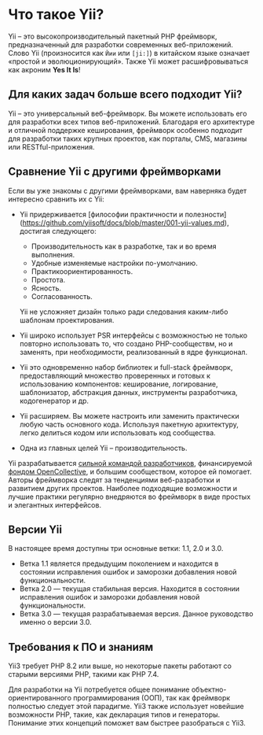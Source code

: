 # Что такое Yii?

Yii – это высокопроизводительный пакетный PHP фреймворк, предназначенный для
разработки современных веб-приложений.
Слово Yii (произносится как `Йии` или `[ji:]`) в китайском языке означает
«простой и эволюционирующий».
Также Yii может расшифровываться как акроним **Yes It Is**!

## Для каких задач больше всего подходит Yii?

Yii – это универсальный веб-фреймворк.
Вы можете использовать его для разработки всех типов веб-приложений.
Благодаря его архитектуре и отличной поддержке кеширования, фреймворк
особенно подходит для разработки таких крупных проектов, как порталы, CMS,
магазины или RESTful-приложения.

## Сравнение Yii с другими фреймворками

Если вы уже знакомы с другими фреймворками, вам наверняка будет интересно
сравнить их с Yii:

- Yii придерживается [философии практичности и полезности]
  (https://github.com/yiisoft/docs/blob/master/001-yii-values.md), достигая
  следующего:
  - Производительность как в разработке, так и во время выполнения.
  - Удобные изменяемые настройки по-умолчанию.
  - Практикоориентированность.
  - Простота.
  - Ясность.
  - Согласованность.
  
  Yii не усложняет дизайн только ради следования каким-либо шаблонам проектирования.
- Yii широко использует PSR интерфейсы с возможностью не только повторно использовать то, что создано PHP-сообществм, но и заменять, при необходимости, реализованный в ядре функционал.
- Yii это одновременно набор библиотек и full-stack фреймворк, предоставляющий множество проверенных и готовых к использованию компонентов:
  кеширование, логирование, шаблонизатор, абстракция данных, инструменты разработчика, кодогенератор и др.
- Yii расширяем. Вы можете настроить или заменить практически любую часть основного кода. Используя пакетную архитектуру, легко делиться кодом или использовать код сообщества.
- Одна из главных целей Yii – производительность.

Yii разрабатывается [сильной командой
разработчиков](https://www.yiiframework.com/team/), финансируемой [фондом
OpenCollective](https://opencollective.com/yiisoft), и большим сообществом,
которое ей помогает. Авторы фреймворка следят за тенденциями веб-разработки
и развитием других проектов. Наиболее подходящие возможности и лучшие
практики регулярно внедряются во фреймворк в виде простых и элегантных
интерфейсов.


## Версии Yii

В настоящее время доступны три основные ветки: 1.1, 2.0 и 3.0.

- Ветка 1.1 является предыдущим поколением и находится в состоянии
  исправления ошибок и заморозки добавления новой функциональности.
- Ветка 2.0 — текущая стабильная версия. Находится в состоянии исправления
  ошибок и заморозки добавления новой функциональности.
- Ветка 3.0 — текущая разрабатываемая версия. Данное руководство именно о
  версии 3.0.


## Требования к ПО и знаниям

Yii3 требует PHP 8.2 или выше, но некоторые пакеты работают со старыми
версиями PHP, такими как PHP 7.4.

Для разработки на Yii потребуется общее понимание объектно-ориентированного
программирования (ООП), так как фреймворк
полностью следует этой парадигме. Yii3 также использует новейшие возможности
PHP, такие, как декларация типов и генераторы.
Понимание этих концепций поможет вам быстрее разобраться с Yii3.

